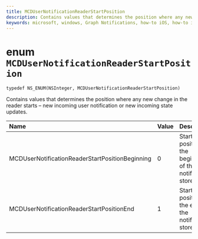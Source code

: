 ```yaml
---
title: MCDUserNotificationReaderStartPosition
description: Contains values that determines the position where any new change in the reader starts – new incoming user notification or new incoming state updates. 
keywords: microsoft, windows, Graph Notifications, how-to iOS, how-to iPhone 
---
```


# enum `MCDUserNotificationReaderStartPosition`

```
typedef NS_ENUM(NSInteger, MCDUserNotificationReaderStartPosition)
```

Contains values that determines the position where any new change in the reader starts – new incoming user notification or new incoming state updates. 

|Name | Value | Description |
|:-- |:-- |:-- |
|   MCDUserNotificationReaderStartPositionBeginning |0| Start position at the beginning of the notification store. |
|   MCDUserNotificationReaderStartPositionEnd | 1| Start position at the end of the notification store. |
